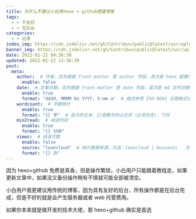 ```yaml
---
title: 为什么不建议小白用hexo + github搭建博客
tags: 
  - - 不友好  
  - - 无后台
categories:
  - - 记录
index_img: https://cdn.jsdelivr.net/gh/Contribuv/public@latest/usr/uploads/2022/01/2026614514.jpg
banner_img: https://cdn.jsdelivr.net/gh/Contribuv/public@latest/usr/uploads/2022/01/2026614514.jpg
date: 2022-01-22 04:36:30
updated: 2022-01-22 13:36:30
post:
  meta:
    author:  # 作者，优先根据 front-matter 里 author 字段，其次是 hexo 配置中 author 值
      enable: false
    date:  # 文章日期，优先根据 front-matter 里 date 字段，其次是 md 文件日期
      enable: true
      format: "dddd, MMMM Do YYYY, h:mm a"  # 格式参照 ISO-8601 日期格式化
    wordcount:  # 字数统计
      enable: true
      format: "{} 字"  # 显示的文本，{}是数字的占位符（必须包含)，下同
    min2read:  # 阅读时间
      enable: true
      format: "{} 分钟"
    views:  # 阅读次数
      enable: false
      source: "leancloud"  # 统计数据来源，可选：leancloud | busuanzi   注意不蒜子会间歇抽风
      format: "{} 次"
---
```

	
因为 hexo+github 免费是真香，但是操作繁琐，小白用户只能跟着教程走，如果更新文章中，如果没又备份操作稍有不慎就可能全部被清空。

小白用户我更建议用传统的博客，因为具有友好的后台，所有操作都是在后台完成，但是不好的就是会产生服务器或者 web 托管费用。

如果你本来就是做开发的技术大佬，那 hexo+github 确实是首选

